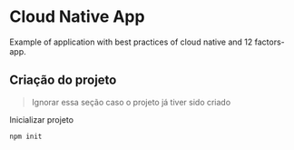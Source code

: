 # Cloud Native App

Example of application with best practices of cloud native and 12 factors-app.

## Criação do projeto

> Ignorar essa seção caso o projeto já tiver sido criado

Inicializar projeto

	npm init